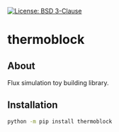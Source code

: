 <!-- [![PyPI badge](http://img.shields.io/pypi/v/thermoblock.svg)](https://pypi.python.org/pypi/thermoblock)
[![Anaconda-Server Badge](https://anaconda.org/physicscore/thermoblock/badges/version.svg)](https://anaconda.org/physicscore/thermoblock) -->
[![License: BSD 3-Clause](https://img.shields.io/badge/License-BSD%203--Clause-blue.svg)](LICENSE)

# thermoblock

## About

Flux simulation toy building library.

## Installation

```sh
python -m pip install thermoblock
```


<!-- # Legacy Alart‼️
This repository is being renovated...! 🚧👷‍♂️ Coming soon!

# What can I do with this?

This program is for simulating the heat flux of solid stuff or any stuff...
It can be used for any material if the user updates some information of new material and make a form by an equation.
Users may calculate any flux if they modify the formula in the main module containing the physical engine.

You can adjust specific heat conductivity capacity and density to the material u made in the program. (or another physical character u need.)

The basic materials are iron and copper. Users can use the information of those two material. And User can add other information needed for simulation by the UI, or just typing in the program.


# Physical Idea of the Program.
The main idea is to split the solid into blocks like toy blocks 🧱 and calculate the flux between the blocks.

The calculating mechanism is defined as a method in the 'RObject' class which is the solid object consisting of the blocks.

The 'block' object is the unit object of the solid like a Lego block, each block in the solid has its own index.

So 'block' should have indices (a set of indexes in 3 dimensions) and the solid stuff, 'RObject' has a set of indices.
Users can make any object by equation of the object in 3D rectangular coordinates.
  **(I'm making the circular and spherical coordinate system too.)

The copper stick and the iron stick sample object are also in the main module, so the user can just try making it by command line with
```
  from mainmodule import *
  a = iron stick();
```
The sample object is just like an experiment material, which I used in the 'general physics experiment class' at my school.

# Setting up the environment

program language: python /
required module: numpy, vpython, tkinter

There is a `setup.sh` shell script for setting up the environment. I don't recommend this program for window user because it is very annoying to use vpython with window. 윈도우 극혐...
But there are many easy way to run the linux os in the window so user would be better to run the program in that way.

# Development progress situation

### List of functions I want to add to the program.
- multi-process (most important, since the process is too slow now...)
- fantastic UI
- equation editor

### UI
- user can choose the environment either 'open' or 'close'.
- there are two example simulations
      setting one end of the metal stick at 100℃ and one end of the metal stick, 0℃  and the other part is 20℃ .
- the UI is not working properly...

# Developer
It was just my homework in the visual physics course at my school...
My e-mail address is 'luysunyoung9@gmail.com'.
I'm studying at the dept. of physics at the University of Seoul. -->
